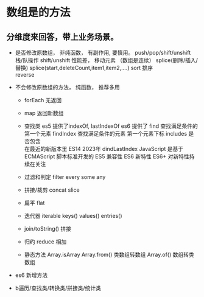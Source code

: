# 数组是的方法

## 分维度来回答，带上业务场景。

- 是否修改原数组， 非纯函数， 有副作用, 要慎用。
    push/pop/shift/unshift 栈/队操作
    shift/unshift 性能差， 移动元素 （数组是连续）
    splice(删除/插入/替换)
    splice(start,deleteCount,item1,item2,....)
    sort 排序  
    reverse

- 不会修改原数组的方法，  纯函数， 推荐多用
    - forEach  无返回
    - map 返回新数组
    - 查找类
        es5 提供了indexOf, lastIndexOf
        es6 提供了 find  查找满足条件的第一个元素
        findIndex 查找满足条件的元素 第一个元素下标
        includes 是否包含  
        在最近的新版本里 ES14  2023年  dindLastIndex
        JavaScript  是基于ECMAScript 脚本标准开发的
        ES5 兼容性
        ES6 新特性
        ES6+ 对新特性持续在关注 

    - 过滤和判定
        filter
        every
        some
        any

    - 拼接/裁剪
        concat slice
    - 扁平
        flat
    - 迭代器 iterable
        keys() values() entries()
    - join/toString() 拼接
    - 归约
        reduce 相加 
    - 静态方法
        Array.isArray
        Array.from() 类数组转数组
        Array.of() 数组转类数组

- es6  新增方法
- b遍历/查找类/转换类/拼接类/统计类
